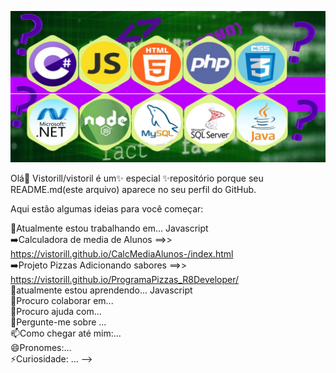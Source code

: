 
![linguagens_2020](https://raw.githubusercontent.com/Vistorill/DeveloperPortifolio/main/AWERRWERWER.jpg)

Olá👋
Vistorill/vistoril é um✨ especial ✨repositório porque seu README.md(este arquivo) aparece no seu perfil do GitHub.

Aqui estão algumas ideias para você começar:

🔭Atualmente estou trabalhando em... Javascript<br>
➡️Calculadora de media de Alunos ==>> https://vistorill.github.io/CalcMediaAlunos-/index.html<br>
➡️Projeto Pizzas Adicionando sabores ==>> https://vistorill.github.io/ProgramaPizzas_R8Developer/<br>
🌱atualmente estou aprendendo... Javascript<br>
👯Procuro colaborar em...<br>
🤔Procuro ajuda com...<br>
💬Pergunte-me sobre ...<br>
📫Como chegar até mim:...<br>
😄Pronomes:...<br>
⚡Curiosidade: ... --><br>
